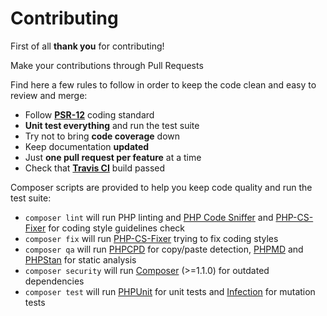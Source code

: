 # Contributing

First of all **thank you** for contributing!

Make your contributions through Pull Requests

Find here a few rules to follow in order to keep the code clean and easy to review and merge:

- Follow **[PSR-12](https://github.com/php-fig/fig-standards/blob/master/accepted/PSR-12-extended-coding-style-guide.md)** coding standard
- **Unit test everything** and run the test suite
- Try not to bring **code coverage** down
- Keep documentation **updated**
- Just **one pull request per feature** at a time
- Check that **[Travis CI](https://travis-ci.org/juliangut/slim-php-di)** build passed

Composer scripts are provided to help you keep code quality and run the test suite:

- `composer lint` will run PHP linting and [PHP Code Sniffer](https://github.com/squizlabs/PHP_CodeSniffer) and [PHP-CS-Fixer](https://github.com/FriendsOfPhp/PHP-CS-Fixer) for coding style guidelines check
- `composer fix` will run [PHP-CS-Fixer](https://github.com/FriendsOfPhp/PHP-CS-Fixer) trying to fix coding styles
- `composer qa` will run [PHPCPD](https://github.com/sebastianbergmann/phpcpd) for copy/paste detection, [PHPMD](https://github.com/phpmd/phpmd) and [PHPStan](https://github.com/phpstan/phpstan) for static analysis
- `composer security` will run [Composer](https://getcomposer.org) (>=1.1.0) for outdated dependencies
- `composer test` will run [PHPUnit](https://github.com/sebastianbergmann/phpunit) for unit tests and [Infection](https://github.com/infection/infection) for mutation tests
